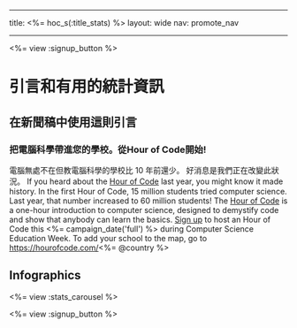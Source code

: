 * * *

title: <%= hoc_s(:title_stats) %> layout: wide nav: promote_nav

* * *

<%= view :signup_button %>

# 引言和有用的統計資訊

## 在新聞稿中使用這則引言

### 把電腦科學帶進您的學校。從Hour of Code開始!

電腦無處不在但教電腦科學的學校比 10 年前還少。 好消息是我們正在改變此狀況。 If you heard about the [Hour of Code](<%= resolve_url('/') %>) last year, you might know it made history. In the first Hour of Code, 15 million students tried computer science. Last year, that number increased to 60 million students! The [Hour of Code](<%= resolve_url('/') %>) is a one-hour introduction to computer science, designed to demystify code and show that anybody can learn the basics. [Sign up](<%= resolve_url('/') %>) to host an Hour of Code this <%= campaign_date('full') %> during Computer Science Education Week. To add your school to the map, go to https://hourofcode.com/<%= @country %>

## Infographics

<%= view :stats_carousel %>

<%= view :signup_button %>